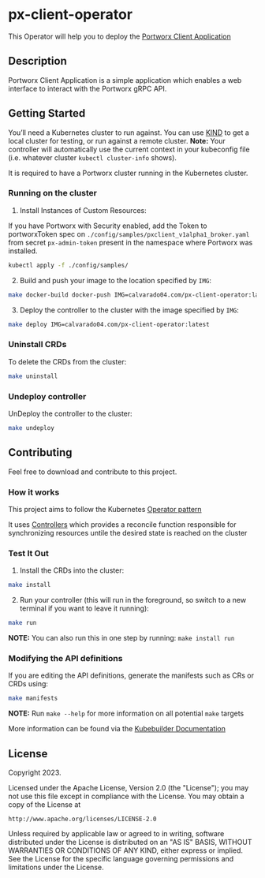 # px-client-operator

This Operator will help you to deploy the [Portworx Client Application](https://github.com/camartinez04/portworx-client)

## Description

Portworx Client Application is a simple application which enables a web interface to interact with the Portworx gRPC API.

## Getting Started
You’ll need a Kubernetes cluster to run against. You can use [KIND](https://sigs.k8s.io/kind) to get a local cluster for testing, or run against a remote cluster.
**Note:** Your controller will automatically use the current context in your kubeconfig file (i.e. whatever cluster `kubectl cluster-info` shows).

It is required to have a Portworx cluster running in the Kubernetes cluster.

### Running on the cluster
1. Install Instances of Custom Resources:

If you have Portworx with Security enabled, add the Token to portworxToken spec on `./config/samples/pxclient_v1alpha1_broker.yaml` from secret `px-admin-token` present in the namespace where Portworx was installed.

```sh
kubectl apply -f ./config/samples/
```

2. Build and push your image to the location specified by `IMG`:
	
```sh
make docker-build docker-push IMG=calvarado04.com/px-client-operator:latest
```
	
3. Deploy the controller to the cluster with the image specified by `IMG`:

```sh
make deploy IMG=calvarado04.com/px-client-operator:latest
```

### Uninstall CRDs
To delete the CRDs from the cluster:

```sh
make uninstall
```

### Undeploy controller
UnDeploy the controller to the cluster:

```sh
make undeploy
```

## Contributing
Feel free to download and contribute to this project.

### How it works
This project aims to follow the Kubernetes [Operator pattern](https://kubernetes.io/docs/concepts/extend-kubernetes/operator/)

It uses [Controllers](https://kubernetes.io/docs/concepts/architecture/controller/) 
which provides a reconcile function responsible for synchronizing resources untile the desired state is reached on the cluster 

### Test It Out
1. Install the CRDs into the cluster:

```sh
make install
```

2. Run your controller (this will run in the foreground, so switch to a new terminal if you want to leave it running):

```sh
make run
```

**NOTE:** You can also run this in one step by running: `make install run`

### Modifying the API definitions
If you are editing the API definitions, generate the manifests such as CRs or CRDs using:

```sh
make manifests
```

**NOTE:** Run `make --help` for more information on all potential `make` targets

More information can be found via the [Kubebuilder Documentation](https://book.kubebuilder.io/introduction.html)

## License

Copyright 2023.

Licensed under the Apache License, Version 2.0 (the "License");
you may not use this file except in compliance with the License.
You may obtain a copy of the License at

    http://www.apache.org/licenses/LICENSE-2.0

Unless required by applicable law or agreed to in writing, software
distributed under the License is distributed on an "AS IS" BASIS,
WITHOUT WARRANTIES OR CONDITIONS OF ANY KIND, either express or implied.
See the License for the specific language governing permissions and
limitations under the License.

